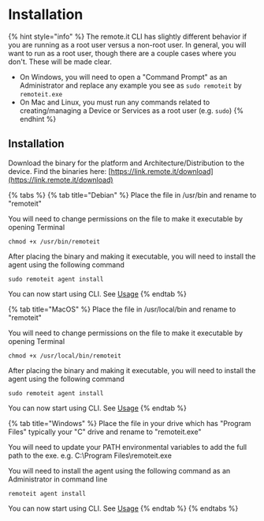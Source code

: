 # Installation

{% hint style="info" %}
The remote.it CLI has slightly different behavior if you are running as a root user versus a non-root user. In general, you will want to run as a root user,  though there are a couple cases where you don't.  These will be made clear.

* On Windows, you will need to open a "Command Prompt" as an Administrator and replace any example you see as `sudo remoteit` by `remoteit.exe`
* On Mac and Linux, you must run any commands related to creating/managing a Device or Services as a root user (e.g. `sudo`)
{% endhint %}

## Installation

Download the binary for the platform and Architecture/Distribution to the device. Find the binaries here: [https://link.remote.it/download](https://link.remote.it/download)

{% tabs %}
{% tab title="Debian" %}
Place the file in /usr/bin and rename to "remoteit"

You will need to change permissions on the file to make it executable by opening Terminal

```
chmod +x /usr/bin/remoteit
```

After placing the binary and making it executable, you will need to install the agent using the following command

```
sudo remoteit agent install
```



You can now start using CLI. See [Usage](../../developer-tools/cli-usage.md)
{% endtab %}

{% tab title="MacOS" %}
Place the file in /usr/local/bin and rename to "remoteit"

You will need to change permissions on the file to make it executable by opening Terminal

```
chmod +x /usr/local/bin/remoteit
```

After placing the binary and making it executable, you will need to install the agent using the following command

```
sudo remoteit agent install
```



You can now start using CLI. See [Usage](../../developer-tools/cli-usage.md)
{% endtab %}

{% tab title="Windows" %}
Place the file in your drive which has "Program Files" typically your "C" drive and rename to "remoteit.exe"

You will need to update your PATH environmental variables to add the full path to the exe. e.g. C:\Program Files\remoteit.exe

You will need to install the agent using the following command as an Administrator in command line

```
remoteit agent install
```



You can now start using CLI. See [Usage](../../developer-tools/cli-usage.md)
{% endtab %}
{% endtabs %}

